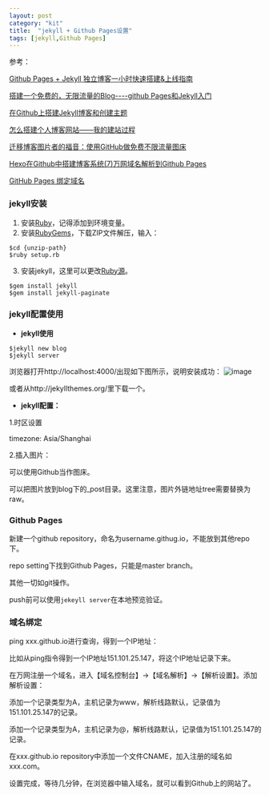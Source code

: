 ```yaml
---
layout: post
category: "kit"
title:  "jekyll + Github Pages设置"
tags: [jekyll,Github Pages]
---
```


参考：

[Github Pages + Jekyll 独立博客一小时快速搭建&上线指南](http://playingfingers.com/2016/03/26/build-a-blog/)

[搭建一个免费的，无限流量的Blog----github Pages和Jekyll入门](http://www.ruanyifeng.com/blog/2012/08/blogging_with_jekyll.html)

[在Github上搭建Jekyll博客和创建主题](http://blog.csdn.net/garfielder007/article/details/50224513)

[怎么搭建个人博客网站——我的建站过程](https://www.cnblogs.com/shenjieblog/p/5060927.html)

[迁移博客图片者的福音：使用GitHub做免费不限流量图床](http://jingpin.jikexueyuan.com/article/36279.html)

[Hexo在Github中搭建博客系统(7)万网域名解析到Github Pages](http://blog.csdn.net/chwshuang/article/details/52350589)

[GitHub Pages 绑定域名](http://blog.csdn.net/u013282507/article/details/54944395)

### jekyll安装
1. 安装[Ruby](https://rubyinstaller.org/downloads/)，记得添加到环境变量。
2. 安装[RubyGems](https://rubygems.org/pages/download)，下载ZIP文件解压，输入：
```
$cd {unzip-path}
$ruby setup.rb
```
3. 安装jekyll，这里可以更改[Ruby源](https://gems.ruby-china.org/)。
```
$gem install jekyll
$gem install jekyll-paginate
```

### jekyll配置使用

- **jekyll使用**

```
$jekyll new blog
$jekyll server
```

浏览器打开http://localhost:4000/出现如下图所示，说明安装成功：
![image](https://github.com/xj916ch/xj916ch.github.io/raw/master/_posts/pictures/kit/jekyll-github-pages-environment-jekyll-default.png)

或者从http://jekyllthemes.org/里下载一个。

- **jekyll配置：**

1.时区设置

timezone: Asia/Shanghai

2.插入图片：

可以使用Github当作图床。

可以把图片放到blog下的_post目录。这里注意，图片外链地址tree需要替换为raw。

### Github Pages

新建一个github repository，命名为username.githug.io，不能放到其他repo下。

repo setting下找到Github Pages，只能是master branch。

其他一切如git操作。

push前可以使用`jekeyll server`在本地预览验证。

### 域名绑定

ping xxx.github.io进行查询，得到一个IP地址：

比如从ping指令得到一个IP地址151.101.25.147，将这个IP地址记录下来。

在万网注册一个域名，进入【域名控制台】->【域名解析】->【解析设置】。添加解析设置：

添加一个记录类型为A，主机记录为www，解析线路默认，记录值为151.101.25.147的记录。

添加一个记录类型为A，主机记录为@，解析线路默认，记录值为151.101.25.147的记录。

在xxx.github.io repository中添加一个文件CNAME，加入注册的域名如xxx.com。

设置完成，等待几分钟，在浏览器中输入域名，就可以看到Github上的网站了。

